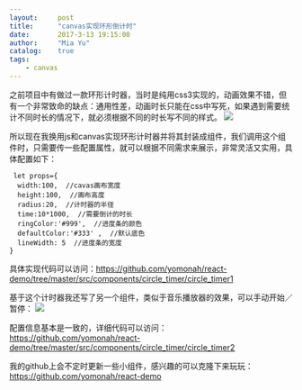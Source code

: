```yaml
---
layout:     post
title:      "canvas实现环形倒计时"
date:       2017-3-13 19:15:00
author:     "Mia Yu"
catalog: 	true
tags:
    - canvas
---
```

之前项目中有做过一款环形计时器，当时是纯用css3实现的，动画效果不错，但有一个非常致命的缺点：通用性差，动画时长只能在css中写死，如果遇到需要统计不同时长的情况下，就必须根据不同的时长写不同的样式。
![](https://yomonah.github.io/img/article-img/circle-time/demo1.gif)

所以现在我换用js和canvas实现环形计时器并将其封装成组件，我们调用这个组件时，只需要传一些配置属性，就可以根据不同需求来展示，非常灵活又实用，具体配置如下：
```
 let props={
  width:100,  //cavas画布宽度
  height:100,  //画布高度
  radius:20,  //计时器的半径
  time:10*1000,  //需要倒计的时长
  ringColor:'#999',  //进度条的颜色
  defaultColor:'#333' ,  //默认底色
  lineWidth: 5  //进度条的宽度
}
```

 具体实现代码可以访问：https://github.com/yomonah/react-demo/tree/master/src/components/circle_timer/circle_timer1

 基于这个计时器我还写了另一个组件，类似于音乐播放器的效果，可以手动开始／暂停：
 ![](https://yomonah.github.io/img/article-img/circle-time/demo2.gif)

配置信息基本是一致的，详细代码可以访问：
https://github.com/yomonah/react-demo/tree/master/src/components/circle_timer/circle_timer2

我的github上会不定时更新一些小组件，感兴趣的可以克隆下来玩玩：
https://github.com/yomonah/react-demo
